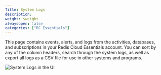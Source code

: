```yaml
---
Title: System Logs
description: 
weight: $weight
alwaysopen: false
categories: ["RC Essentials"]
---
```

This page contains events, alerts, and logs from the activities,
databases, and subscriptions in your Redis Cloud Essentials account. You
can sort by any of the column headers, search through the system logs,
as well as export all logs as a CSV file for use in other systems and
programs.

![System Logs in the
UI](/images/rc/system_log.png?width=998&height=576)
